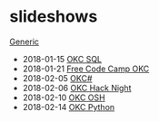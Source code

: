 # slideshows

[Generic](https://docs.google.com/presentation/d/1qZkmUGUilxe-48N8nIuSnRpQB93I9bOfoYmlcqWbvzo)
* 2018-01-15 [OKC SQL](https://docs.google.com/presentation/d/1Dq8Nmys0WmIeKKUDv3JOYzcqDLVaJcAwhcmSJJTselU)
* 2018-01-21 [Free Code Camp OKC](https://docs.google.com/presentation/d/1g_SfnYlsEbOkIIrSUrRzhpMx1CM8tB4vwlcqxE2XAOY)
* 2018-02-05 [OKC#](https://docs.google.com/presentation/d/1lk9LrzR7LZCO_XJ-TiguVlgFhI1NW9n1MnfxjZ7MYeo)
* 2018-02-06 [OKC Hack Night](https://docs.google.com/presentation/d/1NBLTOKxngWXHmAGjhtAZBNJD7bnrUU229ELzmsO8w50)
* 2018-02-10 [OKC OSH](https://docs.google.com/presentation/d/1fWrEXZg4WWtTYXeuWfN1Cxi7pnyLy9S9nFmrA_RtPLU)
* 2018-02-14 [OKC Python](https://docs.google.com/presentation/d/1MrU94sdBXHvUpnEn0mkrT7hU05JpeDS-AVaVCfOzWbk)
